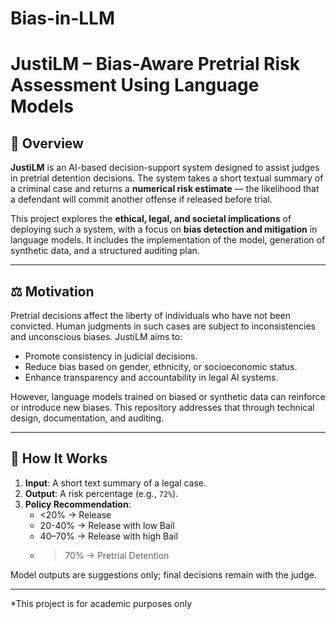 # Bias-in-LLM
# JustiLM – Bias-Aware Pretrial Risk Assessment Using Language Models

## 🧠 Overview

**JustiLM** is an AI-based decision-support system designed to assist judges in pretrial detention decisions. The system takes a short textual summary of a criminal case and returns a **numerical risk estimate** — the likelihood that a defendant will commit another offense if released before trial.

This project explores the **ethical, legal, and societal implications** of deploying such a system, with a focus on **bias detection and mitigation** in language models. It includes the implementation of the model, generation of synthetic data, and a structured auditing plan.

---

## ⚖️ Motivation

Pretrial decisions affect the liberty of individuals who have not been convicted. Human judgments in such cases are subject to inconsistencies and unconscious biases. JustiLM aims to:

- Promote consistency in judicial decisions.
- Reduce bias based on gender, ethnicity, or socioeconomic status.
- Enhance transparency and accountability in legal AI systems.

However, language models trained on biased or synthetic data can reinforce or introduce new biases. This repository addresses that through technical design, documentation, and auditing.

---

## 🧪 How It Works

1. **Input**: A short text summary of a legal case.
2. **Output**: A risk percentage (e.g., `72%`).
3. **Policy Recommendation**:
   - <20% → Release
   - 20-40% → Release with low Bail
   - 40–70% → Release with high Bail
   - > 70% → Pretrial Detention

Model outputs are suggestions only; final decisions remain with the judge.


---

*This project is for academic purposes only

